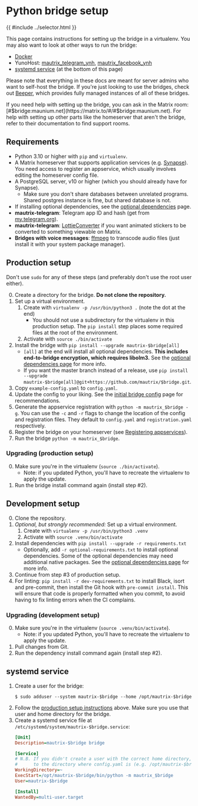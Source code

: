 # Python bridge setup

{{ #include ../selector.html }}

<p class="bridge-filter" bridges="facebook,instagram" bridge-no-generic style="display: none">
  <strong>The old Facebook and Instagram bridges are deprecated. The Meta bridge is recommended instead.</strong>
</p>

This page contains instructions for setting up the bridge in a virtualenv.
You may also want to look at other ways to run the bridge:

* [Docker](../general/docker-setup.md)
* <span class="bridge-filter" bridges="telegram,facebook"></span> YunoHost:
  <a href="https://github.com/YunoHost-Apps/mautrix_telegram_ynh">mautrix_telegram_ynh<span class="bridge-filter" bridges="telegram">,</span></a>
  <a href="https://github.com/YunoHost-Apps/mautrix_facebook_ynh">mautrix_facebook_ynh<span class="bridge-filter" bridges="facebook"></span></a>
* [systemd service](#systemd-service) (at the bottom of this page)

Please note that everything in these docs are meant for server admins who want
to self-host the bridge. If you're just looking to use the bridges, check out
[Beeper], which provides fully managed instances of all of these bridges.

[Beeper]: https://www.beeper.com/

If you need help with setting up the bridge, you can ask in the Matrix room:
[#$bridge:maunium.net](https://matrix.to/#/#$bridge:maunium.net). For help with
setting up other parts like the homeserver that aren't the bridge, refer to
their documentation to find support rooms.

## Requirements
* Python 3.10 or higher with `pip` and `virtualenv`.
* A Matrix homeserver that supports application services (e.g. [Synapse](https://github.com/matrix-org/synapse)).
  You need access to register an appservice, which usually involves editing the homeserver config file.
* A PostgreSQL server, v10 or higher (which you should already have for Synapse).
  * Make sure you don't share databases between unrelated programs.
    Shared postgres instance is fine, but shared database is not.
* If installing optional dependencies, see the [optional dependencies](./optional-dependencies.md) page.
* <span class="bridge-filter" bridges="telegram">**mautrix-telegram**: </span>
  Telegram app ID and hash (get from [my.telegram.org](https://my.telegram.org/apps)).
* <span class="bridge-filter" bridges="telegram">**mautrix-telegram**: </span>
  [LottieConverter](https://github.com/sot-tech/LottieConverter) if you want
  animated stickers to be converted to something viewable on Matrix.
* <span class="bridge-filter" bridges="telegram,facebook,instagram">**Bridges with voice messages**: </span>
  [ffmpeg](https://ffmpeg.org/) to transcode audio files (just install it with your system package manager).

## Production setup
Don't use `sudo` for any of these steps (and preferably don't use the root user either).

0. Create a directory for the bridge. **Do not clone the repository.**
1. Set up a virtual environment.
   1. Create with `virtualenv -p /usr/bin/python3 .` (note the dot at the end)
      * You should not use a subdirectory for the virtualenv in this production
        setup. The `pip install` step places some required files at the root of
        the environment.
   2. Activate with `source ./bin/activate`
2. Install the bridge with `pip install --upgrade mautrix-$bridge[all]`
   * `[all]` at the end will install all optional dependencies. **This includes
     end-to-bridge encryption, which requires libolm3.** See the
     [optional dependencies page](./optional-dependencies.md) for more info.
   * If you want the master branch instead of a release, use
     `pip install --upgrade mautrix-$bridge[all]@git+https://github.com/mautrix/$bridge.git`.
3. Copy `example-config.yaml` to `config.yaml`.
4. Update the config to your liking. See the [initial bridge config](../general/initial-config.md)
   page for recommendations.
5. Generate the appservice registration with `python -m mautrix_$bridge -g`.
   You can use the `-c` and `-r` flags to change the location of the config and
   registration files. They default to `config.yaml` and `registration.yaml`
   respectively.
6. Register the bridge on your homeserver (see [Registering appservices]).
7. Run the bridge `python -m mautrix_$bridge`.

[Registering appservices]: ../general/registering-appservices.md

### Upgrading (production setup)
0. Make sure you're in the virtualenv (`source ./bin/activate`).
   * Note: if you updated Python, you'll have to recreate the virtualenv
     to apply the update.
1. Run the bridge install command again (install step #2).

## Development setup
0. Clone the repository.
1. _Optional, but strongly recommended:_ Set up a virtual environment.
   1. Create with `virtualenv -p /usr/bin/python3 .venv`
   2. Activate with `source .venv/bin/activate`
2. Install dependencies with `pip install --upgrade -r requirements.txt`
   * Optionally, add `-r optional-requirements.txt` to install optional
     dependencies. Some of the optional dependencies may need additional native
     packages. See the [optional dependencies page](./optional-dependencies.md)
     for more info.
3. Continue from step #3 of production setup.
4. For linting: `pip install -r dev-requirements.txt` to install Black, isort
   and pre-commit, then install the Git hook with `pre-commit install`. This
   will ensure that code is properly formatted when you commit, to avoid having
   to fix linting errors when the CI complains.

### Upgrading (development setup)
0. Make sure you're in the virtualenv (`source .venv/bin/activate`).
   * Note: if you updated Python, you'll have to recreate the virtualenv
     to apply the update.
1. Pull changes from Git.
2. Run the dependency install command again (install step #2).

## systemd service
1. Create a user for the bridge:
   ```shell
   $ sudo adduser --system mautrix-$bridge --home /opt/mautrix-$bridge
   ```
2. Follow the [production setup instructions](#production-setup) above.
   Make sure you use that user and home directory for the bridge.
4. Create a systemd service file at `/etc/systemd/system/mautrix-$bridge.service`:
   ```ini
   [Unit]
   Description=mautrix-$bridge bridge

   [Service]
   # N.B. If you didn't create a user with the correct home directory, set this
   #      to the directory where config.yaml is (e.g. /opt/mautrix-$bridge).
   WorkingDirectory=~
   ExecStart=/opt/mautrix-$bridge/bin/python -m mautrix_$bridge
   User=mautrix-$bridge

   [Install]
   WantedBy=multi-user.target
   ```

